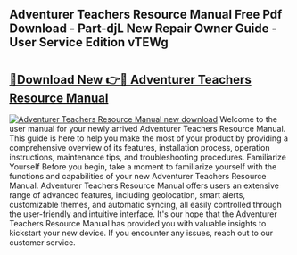 ## Adventurer Teachers Resource Manual Free Pdf Download - Part-djL New Repair Owner Guide - User Service Edition vTEWg

# <h2><a href="http://cf12498.oget.top/?id=Adventurer+Teachers+Resource+Manual">🔗Download New 👉🔴 Adventurer Teachers Resource Manual</a></h2>

[![Adventurer Teachers Resource Manual new download](https://i.imgur.com/5g1atiW.png)](http://cf12498.oget.top/?id=Adventurer+Teachers+Resource+Manual)
Welcome to the user manual for your newly arrived Adventurer Teachers Resource Manual. This guide is here to help you make the most of your product by providing a comprehensive overview of its features, installation process, operation instructions, maintenance tips, and troubleshooting procedures. Familiarize Yourself Before you begin, take a moment to familiarize yourself with the functions and capabilities of your new Adventurer Teachers Resource Manual. Adventurer Teachers Resource Manual offers users an extensive range of advanced features, including geolocation, smart alerts, customizable themes, and automatic syncing, all easily controlled through the user-friendly and intuitive interface. It's our hope that the Adventurer Teachers Resource Manual has provided you with valuable insights to kickstart your new device. If you encounter any issues, reach out to our customer service.
